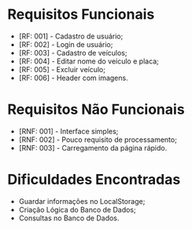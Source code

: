 # Requisitos Funcionais
* [RF: 001] - Cadastro de usuário;
* [RF: 002] - Login de usuário;
* [RF: 003] - Cadastro de veículos;
* [RF: 004] - Editar nome do veículo e placa;
* [RF: 005] - Excluir veículo;
* [RF: 006] - Header com imagens.

# Requisitos Não Funcionais
* [RNF: 001] - Interface simples;
* [RNF: 002] - Pouco requisito de processamento;
* [RNF: 003] - Carregamento da página rápido.

# Dificuldades Encontradas
* Guardar informações no LocalStorage;
* Criação Lógica do Banco de Dados;
* Consultas no Banco de Dados.
